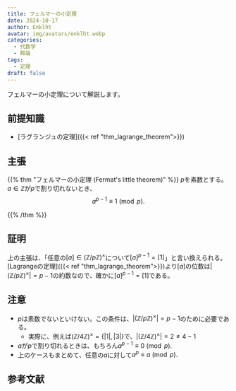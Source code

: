 ```yaml
---
title: フェルマーの小定理
date: 2024-10-17
author: Enklht
avatar: img/avatars/enklht.webp
categories:
  - 代数学
  - 群論
tags:
  - 定理
draft: false
---
```


フェルマーの小定理について解説します。

<!--more-->

## 前提知識

- [ラグランジュの定理]({{< ref "thm_lagrange_theorem">}})

## 主張

{{% thm "フェルマーの小定理 (Fermat's little theorem)" %}}
$p$を素数とする。$a \in \mathbb{Z}$が$p$で割り切れないとき、$$a^{p-1} \equiv 1 \pmod{p}.$$

{{% /thm %}}

## 証明

上の主張は、「任意の$[a] \in (\mathbb{Z} / p \mathbb{Z})^{\times}$について$[a]^{p-1} = [1]$」と言い換えられる。
[Lagrangeの定理]({{< ref "thm_lagrange_theorem">}})より$[a]$の位数は$|(\mathbb{Z} / p \mathbb{Z})^{\times}|= p-1$の約数なので、確かに$[a]^{p-1} = [1]$である。

## 注意

- $p$は素数でないといけない。この条件は、$|(\mathbb{Z} / p \mathbb{Z})^{\times}|= p-1$のために必要である。
  - 実際に、例えば$(\mathbb{Z}/4\mathbb{Z})^{\times} = \lbrace |1|, |3| \rbrace$で、$|(\mathbb{Z} / 4 \mathbb{Z})^{\times}|= 2 \neq 4-1$
- $a$が$p$で割り切れるときは、もちろん$a^{p-1} \equiv 0 \pmod{p}.$
- 上のケースもまとめて、任意の$a$に対して$a^{p} \equiv a \pmod{p}.$

## 参考文献
